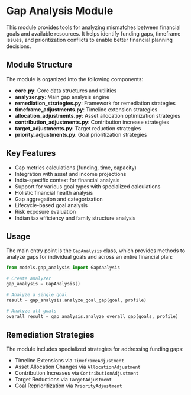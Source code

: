 # Gap Analysis Module

This module provides tools for analyzing mismatches between financial goals and available resources.
It helps identify funding gaps, timeframe issues, and prioritization conflicts to enable
better financial planning decisions.

## Module Structure

The module is organized into the following components:

- **core.py**: Core data structures and utilities
- **analyzer.py**: Main gap analysis engine
- **remediation_strategies.py**: Framework for remediation strategies
- **timeframe_adjustments.py**: Timeline extension strategies
- **allocation_adjustments.py**: Asset allocation optimization strategies
- **contribution_adjustments.py**: Contribution increase strategies
- **target_adjustments.py**: Target reduction strategies
- **priority_adjustments.py**: Goal prioritization strategies

## Key Features

- Gap metrics calculations (funding, time, capacity)
- Integration with asset and income projections
- India-specific context for financial analysis
- Support for various goal types with specialized calculations
- Holistic financial health analysis
- Gap aggregation and categorization
- Lifecycle-based goal analysis
- Risk exposure evaluation
- Indian tax efficiency and family structure analysis

## Usage

The main entry point is the `GapAnalysis` class, which provides methods to analyze gaps
for individual goals and across an entire financial plan:

```python
from models.gap_analysis import GapAnalysis

# Create analyzer
gap_analysis = GapAnalysis()

# Analyze a single goal
result = gap_analysis.analyze_goal_gap(goal, profile)

# Analyze all goals
overall_result = gap_analysis.analyze_overall_gap(goals, profile)
```

## Remediation Strategies

The module includes specialized strategies for addressing funding gaps:

- Timeline Extensions via `TimeframeAdjustment`
- Asset Allocation Changes via `AllocationAdjustment`
- Contribution Increases via `ContributionAdjustment`
- Target Reductions via `TargetAdjustment`
- Goal Reprioritization via `PriorityAdjustment`